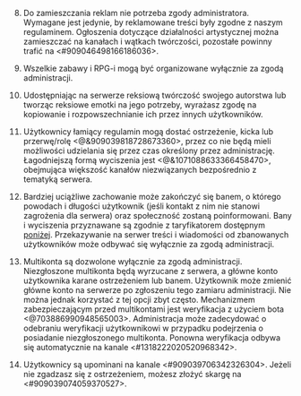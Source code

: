8. Do zamieszczania reklam nie potrzeba zgody administratora. Wymagane jest jedynie, by reklamowane treści były zgodne z naszym regulaminem. Ogłoszenia dotyczące działalności artystycznej można zamieszczać na kanałach i wątkach twórczości, pozostałe powinny trafić na <#909046498166186036>.

9. Wszelkie zabawy i RPG-i mogą być organizowane wyłącznie za zgodą administracji.

10. Udostępniając na serwerze reksiową twórczość swojego autorstwa lub tworząc reksiowe emotki na jego potrzeby, wyrażasz zgodę na kopiowanie i rozpowszechnianie ich przez innych użytkowników.

11. Użytkownicy łamiący regulamin mogą dostać ostrzeżenie, kicka lub przerwę/rolę <@&909039818728673360>, przez co nie będą mieli możliwości udzielania się przez czas określony przez administrację. Łagodniejszą formą wyciszenia jest <@&1071088633366458470>, obejmująca większość kanałów niezwiązanych bezpośrednio z tematyką serwera.

12. Bardziej uciążliwe zachowanie może zakończyć się banem, o którego powodach i długości użytkownik (jeśli kontakt z nim nie stanowi zagrożenia dla serwera) oraz społeczność zostaną poinformowani. Bany i wyciszenia przyznawane są zgodnie z taryfikatorem dostępnym [poniżej](<https://discord.com/channels/822931925618524240/1180897656663453840/1180906803006033970>). Przekazywanie na serwer treści i wiadomości od zbanowanych użytkowników może odbywać się wyłącznie za zgodą administracji. 

13. Multikonta są dozwolone wyłącznie za zgodą administracji. Niezgłoszone multikonta będą wyrzucane z serwera, a główne konto użytkownika karane ostrzeżeniem lub banem. Użytkownik może zmienić główne konto na serwerze po zgłoszeniu tego zamiaru administracji. Nie można jednak korzystać z tej opcji zbyt często. Mechanizmem zabezpieczającym przed multikontami jest weryfikacja z użyciem bota <@703886990948565003>. Administracja może zadecydować o odebraniu weryfikacji użytkownikowi w przypadku podejrzenia o posiadanie niezgłoszonego multikonta. Ponowna weryfikacja odbywa się automatycznie na kanale <#1318222020520968342>.

14. Użytkownicy są upominani na kanale <#909039706342326304>. Jeżeli nie zgadzasz się z ostrzeżeniem, możesz złożyć skargę na <#909039074059370527>.
